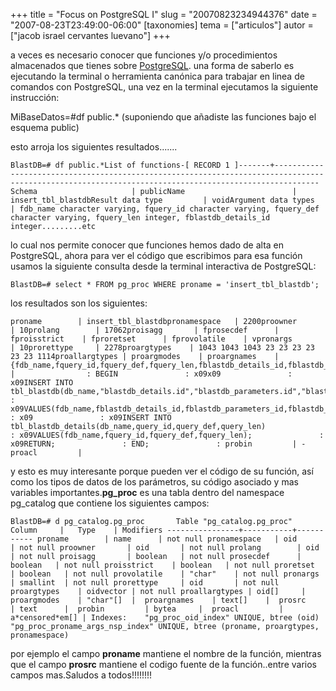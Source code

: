 +++
title = "Focus on PostgreSQL I"
slug = "20070823234944376"
date = "2007-08-23T23:49:00-06:00"
[taxonomies]
tema = ["articulos"]
autor = ["jacob israel cervantes luevano"]
+++

a veces es necesario conocer que funciones y/o procedimientos
almacenados que tienes sobre [PostgreSQL](http://www.postgresql.org/).
una forma de saberlo es ejecutando la terminal o herramienta canónica
para trabajar en linea de comandos con PostgreSQL, una vez en la
terminal ejecutamos la siguiente instrucción:

MiBaseDatos=#df public.\* (suponiendo que añadiste las funciones bajo el
esquema public)

esto arroja los siguientes resultados.......

<!-- more -->
    BlastDB=# df public.*List of functions-[ RECORD 1 ]-------+------------------------------------------------------------------------------------------------------------------------------------------------------Schema                     | publicName                        | insert_tbl_blastdbResult data type         | voidArgument data types  | fdb_name character varying, fquery_id character varying, fquery_def character varying, fquery_len integer, fblastdb_details_id integer.........etc

lo cual nos permite conocer que funciones hemos dado de alta en
PostgreSQL, ahora para ver el código que escribimos para esa función
usamos la siguiente consulta desde la terminal interactiva de
PostgreSQL:

    BlastDB=# select * FROM pg_proc WHERE proname = 'insert_tbl_blastdb';

los resultados son los siguientes:

    proname        | insert_tbl_blastdbpronamespace   | 2200proowner       | 10prolang        | 17062proisagg       | fprosecdef      | fproisstrict    | fproretset      | fprovolatile    | vpronargs       | 10prorettype     | 2278proargtypes    | 1043 1043 1043 23 23 23 23 23 23 1114proallargtypes | proargmodes    | proargnames    | {fdb_name,fquery_id,fquery_def,fquery_len,fblastdb_details_id,fblastdb_parameters_id,fblastdb_iterations_id,fblastdb_info_id,fblastdb_diagram_id,fdb_date}prosrc         |                : BEGIN               : x09x09               : x09INSERT INTO tbl_blastdb(db_name,"blastdb_details.id","blastdb_parameters.id","blastdb_iterations.id","blastdb_info.id","blastdb_diagram.id",db_date)               : x09VALUES(fdb_name,fblastdb_details_id,fblastdb_parameters_id,fblastdb_iterations_id,fblastdb_info_id,fblastdb_diagram_id,fdb_date);               : x09               : x09INSERT INTO tbl_blastdb_details(db_name,query_id,query_def,query_len)               : x09VALUES(fdb_name,fquery_id,fquery_def,fquery_len);               : x09RETURN;               : END;               : probin         | -proacl         |

y esto es muy interesante porque pueden ver el código de su función, así
como los tipos de datos de los parámetros, su código asociado y mas
variables importantes.**pg_proc** es una tabla dentro del namespace
pg_catalog que contiene los siguientes campos:

    BlastDB=# d pg_catalog.pg_proc       Table "pg_catalog.pg_proc"     Column     |   Type    | Modifiers ----------------+-----------+----------- proname        | name      | not null pronamespace   | oid       | not null proowner       | oid       | not null prolang        | oid       | not null proisagg       | boolean   | not null prosecdef      | boolean   | not null proisstrict    | boolean   | not null proretset      | boolean   | not null provolatile    | "char"    | not null pronargs       | smallint  | not null prorettype     | oid       | not null proargtypes    | oidvector | not null proallargtypes | oid[]     |  proargmodes    | "char"[]  |  proargnames    | text[]    |  prosrc         | text      |  probin         | bytea     |  proacl         | a*censored*em[] | Indexes:    "pg_proc_oid_index" UNIQUE, btree (oid)    "pg_proc_proname_args_nsp_index" UNIQUE, btree (proname, proargtypes, pronamespace)

por ejemplo el campo **proname** mantiene el nombre de la función,
mientras que el campo **prosrc** mantiene el codigo fuente de la
función..entre varios campos mas.Saludos a todos!!!!!!!!
